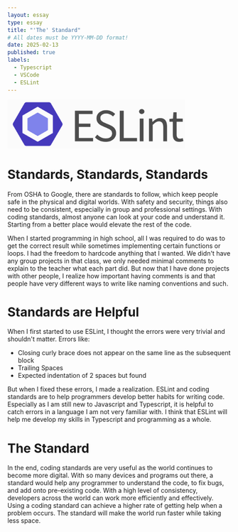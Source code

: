 ```yaml
---
layout: essay
type: essay
title: "'The' Standard"
# All dates must be YYYY-MM-DD format!
date: 2025-02-13
published: true
labels:
  - Typescript
  - VSCode
  - ESLint
---
```


<img width="400px" class="rounded float-start pe-4" src="../img/codestandards/ESLint-logo.png">


# Standards, Standards, Standards
From OSHA to Google, there are standards to follow, which keep people safe in the physical and digital worlds. With safety and security, things also need to be consistent, especially in group and professional settings. With coding standards, almost anyone can look at your code and understand it. Starting from a better place would elevate the rest of the code. 

When I started programming in high school, all I was required to do was to get the correct result while sometimes implementing certain functions or loops. I had the freedom to hardcode anything that I wanted. We didn't have any group projects in that class, we only needed minimal comments to explain to the teacher what each part did. But now that I have done projects with other people, I realize how important having comments is and that people have very different ways to write like naming conventions and such.

# Standards are Helpful
When I first started to use ESLint, I thought the errors were very trivial and shouldn't matter. Errors like: 
- Closing curly brace does not appear on the same line as the subsequent block
- Trailing Spaces
- Expected indentation of 2 spaces but found

But when I fixed these errors, I made a realization. ESLint and coding standards are to help programmers develop better habits for writing code. Especially as I am still new to Javascript and Typescript, it is helpful to catch errors in a language I am not very familiar with. I think that ESLint will help me develop my skills in Typescript and programming as a whole. 

# The Standard
In the end, coding standards are very useful as the world continues to become more digital. With so many devices and programs out there, a standard would help any programmer to understand the code, to fix bugs, and add onto pre-existing code. With a high level of consistency, developers across the world can work more efficiently and effectively. Using a coding standard can achieve a higher rate of getting help when a problem occurs. The standard will make the world run faster while taking less space. 
